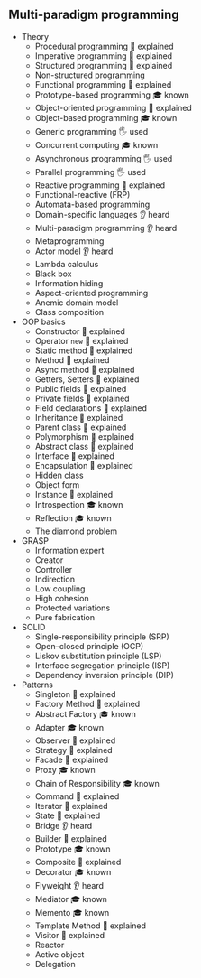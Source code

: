## Multi-paradigm programming

- Theory
  - Procedural programming 🙋 explained
  - Imperative programming 🙋 explained
  - Structured programming 🙋 explained
  - Non-structured programming
  - Functional programming 🙋 explained
  - Prototype-based programming 🎓 known
  - Object-oriented programming 🙋 explained
  - Object-based programming 🎓 known
  - Generic programming 🖐️ used
  - Concurrent computing 🎓 known
  - Asynchronous programming 🖐️ used
  - Parallel programming 🖐️ used
  - Reactive programming 🙋 explained
  - Functional-reactive (FRP)
  - Automata-based programming
  - Domain-specific languages 👂 heard
  - Multi-paradigm programming 👂 heard
  - Metaprogramming
  - Actor model 👂 heard
  - Lambda calculus
  - Black box
  - Information hiding
  - Aspect-oriented programming
  - Anemic domain model
  - Class composition
- OOP basics
  - Constructor 🙋 explained
  - Operator `new` 🙋 explained
  - Static method 🙋 explained
  - Method 🙋 explained
  - Async method 🙋 explained
  - Getters, Setters 🙋 explained
  - Public fields 🙋 explained
  - Private fields 🙋 explained
  - Field declarations 🙋 explained
  - Inheritance 🙋 explained
  - Parent class 🙋 explained
  - Polymorphism 🙋 explained
  - Abstract class 🙋 explained
  - Interface 🙋 explained
  - Encapsulation 🙋 explained
  - Hidden class
  - Object form
  - Instance 🙋 explained
  - Introspection 🎓 known
  - Reflection 🎓 known
  - The diamond problem
- GRASP
  - Information expert
  - Creator
  - Controller
  - Indirection
  - Low coupling
  - High cohesion
  - Protected variations
  - Pure fabrication
- SOLID
  - Single-responsibility principle (SRP)
  - Open–closed principle (OCP)
  - Liskov substitution principle (LSP)
  - Interface segregation principle (ISP)
  - Dependency inversion principle (DIP)
- Patterns
  - Singleton 🙋 explained
  - Factory Method 🙋 explained
  - Abstract Factory 🎓 known
  - Adapter 🎓 known
  - Observer 🙋 explained
  - Strategy 🙋 explained
  - Facade 🙋 explained
  - Proxy 🎓 known
  - Chain of Responsibility 🎓 known
  - Command 🙋 explained
  - Iterator 🙋 explained
  - State 🙋 explained
  - Bridge 👂 heard
  - Builder 🙋 explained
  - Prototype 🎓 known
  - Composite 🙋 explained
  - Decorator 🎓 known
  - Flyweight 👂 heard
  - Mediator 🎓 known
  - Memento 🎓 known
  - Template Method 🙋 explained
  - Visitor 🙋 explained
  - Reactor
  - Active object
  - Delegation


